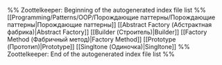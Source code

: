 %% Zoottelkeeper: Beginning of the autogenerated index file list  %%
 [[Programming/Patterns/OOP/Порождающие паттерны/Порождающие паттерны|Порождающие паттерны]]
 [[Abstract Factory (Абстрактная фабрика)|Abstract Factory]]
 [[Builder (Строитель)|Builder]]
 [[Factory Method (Фабричный метод)|Factory Method]]
 [[Prototype (Прототип)|Prototype]]
 [[Singltone (Одиночка)|Singltone]]
%% Zoottelkeeper: End of the autogenerated index file list  %%
